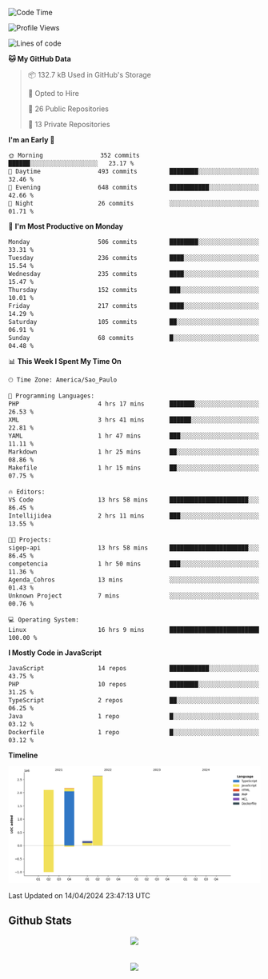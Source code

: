  
<!--START_SECTION:waka-->
![Code Time](http://img.shields.io/badge/Code%20Time-1%2C678%20hrs%2043%20mins-blue)

![Profile Views](http://img.shields.io/badge/Profile%20Views-1-blue)

![Lines of code](https://img.shields.io/badge/From%20Hello%20World%20I%27ve%20Written-7.1%20million%20lines%20of%20code-blue)

**🐱 My GitHub Data** 

> 📦 132.7 kB Used in GitHub's Storage 
 > 
> 💼 Opted to Hire
 > 
> 📜 26 Public Repositories 
 > 
> 🔑 13 Private Repositories 
 > 
**I'm an Early 🐤** 

```text
🌞 Morning                352 commits         ██████░░░░░░░░░░░░░░░░░░░   23.17 % 
🌆 Daytime                493 commits         ████████░░░░░░░░░░░░░░░░░   32.46 % 
🌃 Evening                648 commits         ███████████░░░░░░░░░░░░░░   42.66 % 
🌙 Night                  26 commits          ░░░░░░░░░░░░░░░░░░░░░░░░░   01.71 % 
```
📅 **I'm Most Productive on Monday** 

```text
Monday                   506 commits         ████████░░░░░░░░░░░░░░░░░   33.31 % 
Tuesday                  236 commits         ████░░░░░░░░░░░░░░░░░░░░░   15.54 % 
Wednesday                235 commits         ████░░░░░░░░░░░░░░░░░░░░░   15.47 % 
Thursday                 152 commits         ███░░░░░░░░░░░░░░░░░░░░░░   10.01 % 
Friday                   217 commits         ████░░░░░░░░░░░░░░░░░░░░░   14.29 % 
Saturday                 105 commits         ██░░░░░░░░░░░░░░░░░░░░░░░   06.91 % 
Sunday                   68 commits          █░░░░░░░░░░░░░░░░░░░░░░░░   04.48 % 
```


📊 **This Week I Spent My Time On** 

```text
🕑︎ Time Zone: America/Sao_Paulo

💬 Programming Languages: 
PHP                      4 hrs 17 mins       ███████░░░░░░░░░░░░░░░░░░   26.53 % 
XML                      3 hrs 41 mins       ██████░░░░░░░░░░░░░░░░░░░   22.81 % 
YAML                     1 hr 47 mins        ███░░░░░░░░░░░░░░░░░░░░░░   11.11 % 
Markdown                 1 hr 25 mins        ██░░░░░░░░░░░░░░░░░░░░░░░   08.86 % 
Makefile                 1 hr 15 mins        ██░░░░░░░░░░░░░░░░░░░░░░░   07.75 % 

🔥 Editors: 
VS Code                  13 hrs 58 mins      ██████████████████████░░░   86.45 % 
Intellijidea             2 hrs 11 mins       ███░░░░░░░░░░░░░░░░░░░░░░   13.55 % 

🐱‍💻 Projects: 
sigep-api                13 hrs 58 mins      ██████████████████████░░░   86.45 % 
competencia              1 hr 50 mins        ███░░░░░░░░░░░░░░░░░░░░░░   11.36 % 
Agenda_Cohros            13 mins             ░░░░░░░░░░░░░░░░░░░░░░░░░   01.43 % 
Unknown Project          7 mins              ░░░░░░░░░░░░░░░░░░░░░░░░░   00.76 % 

💻 Operating System: 
Linux                    16 hrs 9 mins       █████████████████████████   100.00 % 
```

**I Mostly Code in JavaScript** 

```text
JavaScript               14 repos            ███████████░░░░░░░░░░░░░░   43.75 % 
PHP                      10 repos            ████████░░░░░░░░░░░░░░░░░   31.25 % 
TypeScript               2 repos             ██░░░░░░░░░░░░░░░░░░░░░░░   06.25 % 
Java                     1 repo              █░░░░░░░░░░░░░░░░░░░░░░░░   03.12 % 
Dockerfile               1 repo              █░░░░░░░░░░░░░░░░░░░░░░░░   03.12 % 
```



**Timeline**

![Lines of Code chart](https://raw.githubusercontent.com/MaueDev/MaueDev/main/assets/bar_graph.png)


 Last Updated on 14/04/2024 23:47:13 UTC
<!--END_SECTION:waka-->

## Github Stats  
<div align="center"><img src="https://github-readme-stats.vercel.app/api/top-langs/?username=MaueDev&hide_border=true&layout=compact" align="center" /></div>  

<br/>  

<br/>  

<div align="center">
<img src="https://komarev.com/ghpvc/?username=MaueDev&&style=flat-square" align="center" />
</div>  
  

